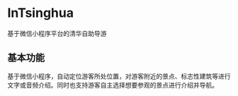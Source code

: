 # InTsinghua
基于微信小程序平台的清华自助导游

## 基本功能

基于微信小程序，自动定位游客所处位置，对游客附近的景点、标志性建筑等进行文字或音频介绍。同时也支持游客自主选择想要参观的景点进行介绍并导航。
